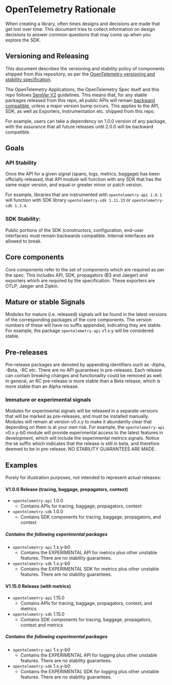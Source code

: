 # OpenTelemetry Rationale

When creating a library, often times designs and decisions are made that get lost over time. This document tries to collect information on design decisions to answer common questions that may come up when you explore the SDK.

## Versioning and Releasing

This document describes the versioning and stability policy of components shipped from this repository, as per the [OpenTelemetry versioning and stability
specification](https://github.com/open-telemetry/opentelemetry-specification/blob/main/specification/versioning-and-stability.md).

The OpenTelemetry Applications, the OpenTelemetry Spec itself and this repo follows [SemVer V2](https://semver.org/spec/v2.0.0.html) guidelines.
This means that, for any stable packages released from this repo, all public APIs will remain [backward
compatible](https://github.com/dotnet/runtime/blob/main/docs/coding-guidelines/breaking-change-rules.md#breaking-change-rules),
unless a major version bump occurs. This applies to the API, SDK, as well as Exporters, Instrumentation etc. shipped from this repo.

For example, users can take a dependency on 1.0.0 version of any package, with the assurance that all future releases until 2.0.0 will be backward compatible.

## Goals

### API Stability

Once the API for a given signal (spans, logs, metrics, baggage) has been officially released, that API module will function with any SDK that has the same major version, and equal or greater minor or patch version.

For example, libraries that are instrumented with `opentelemetry-api 1.0.1` will function with SDK library `opentelemetry-sdk 1.11.33` or `opentelemetry-sdk 1.3.4`.

### SDK Stability:

Public portions of the SDK (constructors, configuration, end-user interfaces) must remain backwards compatible. Internal interfaces are allowed to break.

## Core components

Core components refer to the set of components which are required as per the spec. This includes API, SDK, propagators (B3 and Jaeger) and exporters which are required by the specification. These exporters are OTLP, Jaeger and Zipkin.

## Mature or stable Signals

Modules for mature (i.e. released) signals will be found in the latest versions of the corresponding packages of the core components. The version numbers of these will have no suffix appended, indicating they are stable. For example, the package `opentelemetry-api` v1.x.y will be considered stable.

## Pre-releases

Pre-release packages are denoted by appending identifiers such as -Alpha, -Beta, -RC etc. There are no API guarantees in pre-releases. Each release can contain breaking changes and functionality could be removed as well. In general, an RC pre-release is more stable than a Beta release, which is more stable than an Alpha release.

### Immature or experimental signals

Modules for experimental signals will be released in a separate versions that will be marked as pre-releases, and must be installed manually. Modules will remain at version v0.x.y to make it abundantly clear that depending on them is at your own risk. For example, the `opentelemetry-api` v0.x.y-b0 module will provide experimental access to the latest features in development, which will include the experimental metrics signals. Notice the `b0` suffix which indicates that the release is still in beta, and therefore deemed to be in pre-release. NO STABILITY GUARANTEES ARE MADE.

## Examples

Purely for illustration purposes, not intended to represent actual releases:

#### V1.0.0 Release (tracing, baggage, propagators, context)

- `opentelemetry-api` 1.0.0
  - Contains APIs for tracing, baggage, propagators, context
- `opentelemetry-sdk` 1.0.0
  - Contains SDK components for tracing, baggage, propagators, and context

##### Contains the following experimental packages

- `opentelemetry-api` 1.x.y-b0
  - Contains the EXPERIMENTAL API for metrics plus other unstable features. There are no stability guarantees.
- `opentelemetry-sdk` 1.x.y-b0
  - Contains the EXPERIMENTAL SDK for metrics plus other unstable features. There are no stability guarantees.

#### V1.15.0 Release (with metrics)

- `opentelemetry-api` 1.15.0
  - Contains APIs for tracing, baggage, propagators, context, and metrics
- `opentelemetry-sdk` 1.15.0
  - Contains SDK components for tracing, baggage, propagators, context and metrics

##### Contains the following experimental packages

- `opentelemetry-api` 1.x.y-b0
  - Contains the EXPERIMENTAL API for logging plus other unstable features. There are no stability guarantees.
- `opentelemetry-sdk` 1.x.y-b0
  - Contains the EXPERIMENTAL SDK for logging plus other unstable features. There are no stability guarantees.
